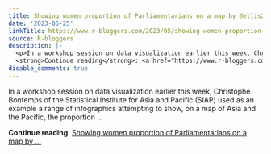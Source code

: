 ```yaml
---
title: Showing women proportion of Parliamentarians on a map by @ellis2013nz
date: '2023-05-25'
linkTitle: https://www.r-bloggers.com/2023/05/showing-women-proportion-of-parliamentarians-on-a-map-by-ellis2013nz/
source: R-bloggers
description: |-
  <p>In a workshop session on data visualization earlier this week, Christophe Bontemps of the Statistical Institute for Asia and Pacific (SIAP) used as an example a range of infographics attempting to show, on a map of Asia and the Pacific, the proportion ...</p>
  <strong>Continue reading</strong>: <a href="https://www.r-bloggers.com/2023/05/showing-women-proportion-of-parliamentarians-on-a-map-by-ellis2013nz/">Showing women proportion of Parliamentarians on a map by ...
disable_comments: true
---
```

<p>In a workshop session on data visualization earlier this week, Christophe Bontemps of the Statistical Institute for Asia and Pacific (SIAP) used as an example a range of infographics attempting to show, on a map of Asia and the Pacific, the proportion ...</p>
<strong>Continue reading</strong>: <a href="https://www.r-bloggers.com/2023/05/showing-women-proportion-of-parliamentarians-on-a-map-by-ellis2013nz/">Showing women proportion of Parliamentarians on a map by ...